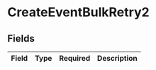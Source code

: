 # CreateEventBulkRetry2


## Fields

| Field       | Type        | Required    | Description |
| ----------- | ----------- | ----------- | ----------- |